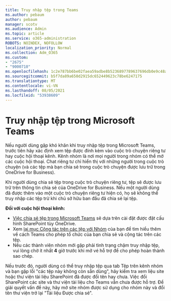 ```yaml
---
title: Truy nhập tệp trong Teams
ms.author: pebaum
author: pebaum
manager: scotv
ms.audience: Admin
ms.topic: article
ms.service: o365-administration
ROBOTS: NOINDEX, NOFOLLOW
localization_priority: Normal
ms.collection: Adm_O365
ms.custom:
- "2675"
- "9000710"
ms.openlocfilehash: 1c2e787bb6be02faea59adbe8b5236897789637696db0e9c48a5d13e9b9a92c1
ms.sourcegitcommit: b5f7da89a650d2915dc652449623c78be6247175
ms.translationtype: MT
ms.contentlocale: vi-VN
ms.lasthandoff: 08/05/2021
ms.locfileid: "53938609"
---
```

# <a name="accessing-files-in-microsoft-teams"></a>Truy nhập tệp trong Microsoft Teams

Nếu người dùng gặp khó khăn khi truy nhập tệp trong Microsoft Teams, trước tiên hãy xác định xem tệp được đính kèm vào cuộc trò chuyện riêng tư hay cuộc hội thoại kênh. Kênh nhóm là nơi mọi người trong nhóm có thể mở các cuộc hội thoại. Chat riêng tư chỉ hiển thị với những người trong cuộc trò chuyện (và các tệp mà bạn chia sẻ trong cuộc trò chuyện được lưu trữ trong OneDrive for Business).

Khi người dùng chia sẻ tệp trong cuộc trò chuyện riêng tư, tệp sẽ được lưu trữ trên thông tin chia sẻ của OneDrive for Business. Nếu một người dùng đã được thêm vào một cuộc trò chuyện riêng tư hiện có, họ sẽ không thể truy nhập các tệp trừ khi chủ sở hữu ban đầu đã chia sẻ lại tệp.    

**Đối với cuộc hội thoại kênh:**

- [Việc chia sẻ tệp trong Microsoft Teams](https://docs.microsoft.com/MicrosoftTeams/sharing-files-in-teams) sẽ dựa trên cài đặt được đặt cấu hình SharePoint tùy OneDrive. 
- Xem [lại mục Cộng tác trên các tệp với Nhóm](https://support.office.com/article/Collaborate-on-files-with-your-Team-9b200289-dbac-4823-85bd-628a5c7bb0ae) của bạn để tìm hiểu thêm về cách Teams cho phép tổ chức của bạn chia sẻ và cộng tác trên các tệp. 
- Nếu các thành viên nhóm mới gặp phải tình trạng chậm truy nhập tệp, vui lòng chờ ít nhất **4** giờ trước khi mở vé hỗ trợ để cho phép hoàn thành sao chép. 

Nếu trước đó, người dùng có thể truy nhập tệp qua tab Tệp trên kênh nhóm và bạn gặp lỗi "các tệp này không còn sẵn dùng", hãy kiểm tra xem liệu site hoặc thư viện tài liệu SharePoint đã được đổi tên hay chưa. Việc đổi SharePoint các site và thư viện tài liệu cho Teams vẫn chưa được hỗ trợ. Để giải quyết vấn đề này, hãy mở site nhóm được sử dụng cho nhóm này và đổi tên thư viện trở lại "Tài liệu Được chia sẻ".
